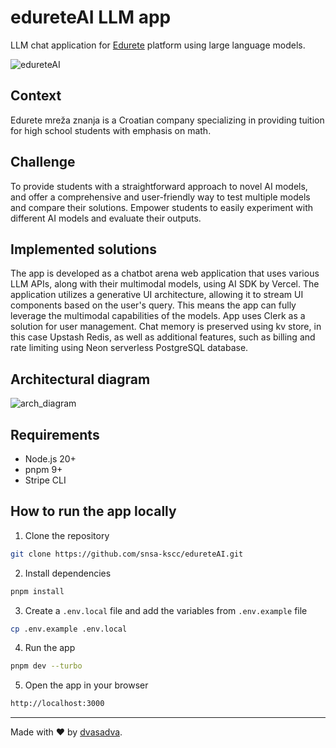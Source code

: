 # edureteAI LLM app

LLM chat application for [Edurete](https://edurete.com) platform using large language models.

![edureteAI](https://github.com/snsa-kscc/edureteAI/assets/51080349/276f1ee0-4ef3-409f-8ee1-413e14ad7a4f)

## Context

Edurete mreža znanja is a Croatian company specializing in providing tuition for high school students with emphasis on math.

## Challenge

To provide students with a straightforward approach to novel AI models, and offer a comprehensive and user-friendly way to test multiple models and compare their solutions. Empower students to easily experiment with different AI models and evaluate their outputs.

## Implemented solutions

The app is developed as a chatbot arena web application that uses various LLM APIs, along with their multimodal models, using AI SDK by Vercel. The application utilizes a generative UI architecture, allowing it to stream UI components based on the user's query. This means the app can fully leverage the multimodal capabilities of the models. App uses Clerk as a solution for user management. Chat memory is preserved using kv store, in this case Upstash Redis, as well as additional features, such as billing and rate limiting using Neon serverless PostgreSQL database.

## Architectural diagram

![arch_diagram](https://github.com/user-attachments/assets/c34a6f85-7040-45af-a185-6f65b301f50f)

## Requirements

- Node.js 20+
- pnpm 9+
- Stripe CLI

## How to run the app locally

1. Clone the repository

```bash
git clone https://github.com/snsa-kscc/edureteAI.git
```

2. Install dependencies

```bash
pnpm install
```

3. Create a `.env.local` file and add the variables from `.env.example` file

```bash
cp .env.example .env.local
```

4. Run the app

```bash
pnpm dev --turbo
```

5. Open the app in your browser

```bash
http://localhost:3000
```

---

Made with ❤️ by [dvasadva](https://dvasadva.com).
